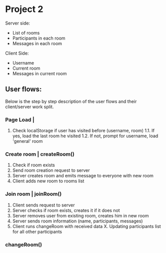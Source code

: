 # Project 2

Server side:
- List of rooms
- Participants in each room
- Messages in each room

Client Side:
- Username
- Current room
- Messages in current room

## User flows:
Below is the step by step description of the user flows and their client/server work split.

### Page Load |
1. Check localStorage if user has visited before (username, room)
1.1. If yes, load the last room he visited
1.2. If not, prompt for username, load 'general' room

### Create room | createRoom()
1. Check if room exists
2. Send room creation request to server
3. Server creates room and emits message to everyone with new room
4. Client adds new room to rooms list

### Join room | joinRoom()
1. Client sends request to server
2. Server checks if room exists, creates it if it does not
3. Server removes user from existing room, creates him in new room
4. Server sends room information (name, participants, messages)
5. Client runs changeRoom with received data
X. Updating participants list for all other participants

### changeRoom()

